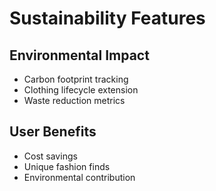 # Sustainability Features

## Environmental Impact
- Carbon footprint tracking
- Clothing lifecycle extension
- Waste reduction metrics

## User Benefits
- Cost savings
- Unique fashion finds
- Environmental contribution

